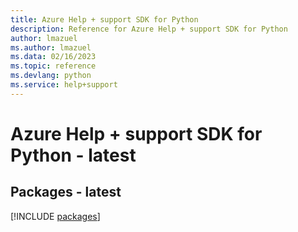 ```yaml
---
title: Azure Help + support SDK for Python
description: Reference for Azure Help + support SDK for Python
author: lmazuel
ms.author: lmazuel
ms.data: 02/16/2023
ms.topic: reference
ms.devlang: python
ms.service: help+support
---
```

# Azure Help + support SDK for Python - latest
## Packages - latest
[!INCLUDE [packages](help-+-support-index.md)]
